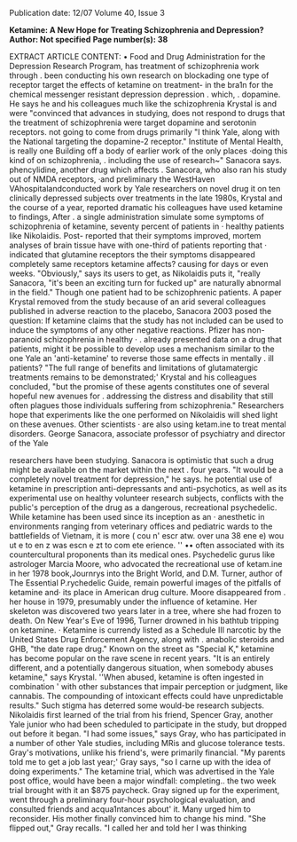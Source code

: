Publication date: 12/07
Volume 40, Issue 3

**Ketamine: A New Hope for Treating Schizophrenia and Depression?**
**Author: Not specified**
**Page number(s): 38**

EXTRACT ARTICLE CONTENT:
• 
Food and Drug Administration for the 
Depression 
Research 
Program, 
has 
treatment of schizophrenia work through . been conducting his own research on 
blockading one type of receptor target 
the effects of ketamine on treatment-
in the bra1n for the chemical messenger 
resistant depression 
depression . which, 
. 
dopamine. He says he and his colleagues 
much like the schizophrenia Krystal is 
and were "convinced that advances in 
studying, does not respond to drugs that 
the treatment of schizophrenia were 
target dopamine and serotonin receptors. 
not going to come from drugs primarily 
"I think Yale, along with the National 
targeting the dopamine-2 receptor." 
Institute of Mental Health, is really one 
Building off a body of earlier work 
of the only places ·doing this kind of 
on schizophrenia, . including the use of 
research~" Sanacora says. 
phencylidine, another drug which affects 
. Sanacora, who also ran his study out of 
NMDA 
receptors, ·and 
preliminary 
the WestHaven VAhospitalandconducted 
work by Yale researchers on novel drug 
it on ten clinically depressed subjects over 
treatments in the late 1980s, Krystal and 
the course of a year, reported dramatic 
his colleagues have used ketamine to 
findings, After . a single administration 
simulate some symptoms of schizophrenia 
of ketamine, seventy percent of patients 
in · healthy patients like Nikolaidis. Post-
reported that their symptoms improved, 
mortem analyses of brain tissue have 
with one-third of patients reporting that · 
indicated that glutamine receptors 
the 
their symptoms disappeared completely 
same receptors ketamine affects? causing 
for days or even weeks. "Obviously," says 
its users to get, as Nikolaidis puts it, "really 
Sanacora, "it's been an exciting turn for 
fucked up" 
are naturally abnormal in 
the field." Though one patient had to be 
schizophrenic patients. A paper Krystal 
removed from the study because of an 
arid several colleagues published in 
adverse reaction to the placebo, Sanacora 
2003 posed the question: If ketamine 
claims that the study has not included 
can be used to induce the symptoms of 
any other negative reactions. Pfizer has 
non-paranoid schizophrenia in healthy · . already presented data on a drug that 
patients, might it be possible to develop 
uses a mechanism similar to the one Yale 
an 'anti-ketamine' to reverse those same 
effects in mentally . ill patients? "The 
full range of benefits and limitations of 
glutamatergic treatments remains to be 
demonstrated;' Krystal and his colleagues 
concluded, "but the promise of these 
agents constitutes one of several hopeful 
new avenues for . addressing the distress 
and disability that still often plagues those 
individuals suffering from schizophrenia." 
Researchers hope that experiments like 
the one performed on Nikolaidis will 
shed light on these avenues. 
Other 
scientists · are 
also 
using 
ketam.ine 
to treat mental disorders. 
George Sanacora, associate professor 
of psychiatry and director of the Yale


researchers have been studying. Sanacora 
is optimistic that such a drug might be 
available on the market within the next 
. four years. "It would be a completely 
novel treatment for depression," he says. 
he potential use of ketamine in 
prescription 
anti-depressants and 
anti-psychotics, as well as its experimental 
use 
on 
healthy 
volunteer 
research 
subjects, 
conflicts with the public's 
perception of the drug as a dangerous, 
recreational psychedelic. While ketamine 
has been used since its inception as an · 
anesthetic in environments ranging from 
veterinary offices and pediatric wards to 
the battlefields of Vietnam, it is more 
( 
cou n' 
escr 
atw. 
over 
una 
38 
ene 
e) 
wou 
ut 
e to 
en z was 
escn e zt to 
com 
ete 
erience. '' 
•• 
often associated with its countercultural 
proponents than 
its 
medical 
ones. 
Psychedelic gurus like astrologer Marcia 
Moore, who advocated the recreational 
use of ketam.ine in her 1978 book,Journrys 
into the Bright World, and D.M. Turner, 
author of The Essential P.rychedelic Guide, 
remain powerful images of the pitfalls 
of ketamine and· its place in American 
drug culture. Moore disappeared from . 
her house in 1979, presumably under 
the influence of ketamine. Her skeleton 
was discovered two years later in a tree, 
where she had frozen to death. On New 
Year's Eve of 1996, Turner drowned in 
his bathtub tripping on ketamine. 
· 
Ketamine is currendy listed as a 
Schedule III narcotic by the United States 
Drug Enforcement Agency, along with . 
anabolic steroids and GHB, "the date rape 
drug." Known on the street as "Special 
K," ketamine has become popular on the 
rave scene in recent years. "It is an entirely 
different, and a potentially dangerous 
situation, 
when 
somebody 
abuses 
ketamine," says Krystal. ''When abused, 
ketamine is often ingested in combination 
' 
with 
other 
substances 
that 
impair 
perception or judgment, like cannabis. 
The compounding of intoxicant effects 
could have unpredictable results." 
Such stigma 
has deterred some 
would-be research subjects. Nikolaidis 
first learned of the trial from his friend, 
Spencer Gray, another Yale junior who 
had been scheduled to participate in the 
study, but dropped out before it began. 
"I had some issues," says Gray, who has 
participated in a number of other Yale 
studies, including MRis and glucose 
tolerance tests. Gray's motivations, unlike 
his friend's, were primarily financial. "My 
parents told me to get a job last year;' 
Gray says, "so I carne up with the idea of 
doing experiments." The ketamine trial, 
which was advertised in the Yale post 
office, would have been a major windfall: 
completing.. the two week trial brought 
with it an $875 paycheck. 
Gray signed up for the experiment, 
went through a preliminary four-hour 
psychological evaluation, and consulted 
friends and acqua1ntances about' it. Many 
urged him to reconsider. His mother 
finally convinced him to change his 
mind. 
"She flipped out," Gray recalls. "I 
called her and told her I was thinking